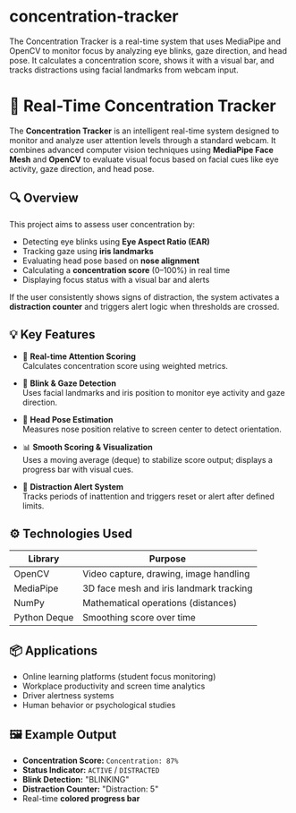 # concentration-tracker
The Concentration Tracker is a real-time system that uses MediaPipe and OpenCV to monitor focus by analyzing eye blinks, gaze direction, and head pose. It calculates a concentration score, shows it with a visual bar, and tracks distractions using facial landmarks from webcam input.
# 🧠 Real-Time Concentration Tracker

The **Concentration Tracker** is an intelligent real-time system designed to monitor and analyze user attention levels through a standard webcam. It combines advanced computer vision techniques using **MediaPipe Face Mesh** and **OpenCV** to evaluate visual focus based on facial cues like eye activity, gaze direction, and head pose.

## 🔍 Overview
This project aims to assess user concentration by:
- Detecting eye blinks using **Eye Aspect Ratio (EAR)**
- Tracking gaze using **iris landmarks**
- Evaluating head pose based on **nose alignment**
- Calculating a **concentration score** (0–100%) in real time
- Displaying focus status with a visual bar and alerts

If the user consistently shows signs of distraction, the system activates a **distraction counter** and triggers alert logic when thresholds are crossed.

## 💡 Key Features
- 🎯 **Real-time Attention Scoring**  
  Calculates concentration score using weighted metrics.

- 👀 **Blink & Gaze Detection**  
  Uses facial landmarks and iris position to monitor eye activity and gaze direction.

- 🧭 **Head Pose Estimation**  
  Measures nose position relative to screen center to detect orientation.

- 📊 **Smooth Scoring & Visualization**  
  Uses a moving average (deque) to stabilize score output; displays a progress bar with visual cues.

- 🚨 **Distraction Alert System**  
  Tracks periods of inattention and triggers reset or alert after defined limits.

## ⚙️ Technologies Used
| Library     | Purpose                                  |
|-------------|------------------------------------------|
| OpenCV      | Video capture, drawing, image handling   |
| MediaPipe   | 3D face mesh and iris landmark tracking  |
| NumPy       | Mathematical operations (distances)      |
| Python Deque| Smoothing score over time                |

## 📦 Applications
- Online learning platforms (student focus monitoring)
- Workplace productivity and screen time analytics
- Driver alertness systems
- Human behavior or psychological studies

## 🖼️ Example Output
- **Concentration Score:** `Concentration: 87%`
- **Status Indicator:** `ACTIVE` / `DISTRACTED`
- **Blink Detection:** "BLINKING"
- **Distraction Counter:** "Distraction: 5"
- Real-time **colored progress bar**
